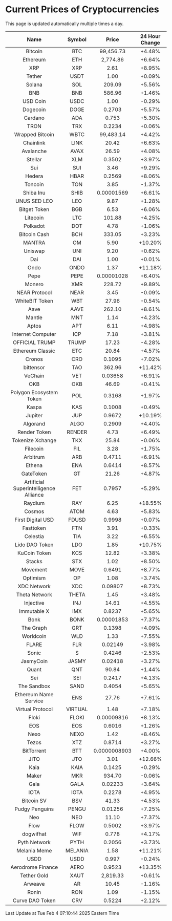 # Current Prices of Cryptocurrencies
This page is updated automatically multiple times a day.

| Name | Symbol | Price | 24 Hour Change |
| :---: |:---:| :---: | :---: |
| Bitcoin | BTC | 99,456.73 | +4.48% |
| Ethereum | ETH | 2,774.86 | +6.64% |
| XRP | XRP | 2.61 | +8.95% |
| Tether | USDT | 1.00 | +0.09% |
| Solana | SOL | 209.09 | +5.56% |
| BNB | BNB | 586.96 | +1.46% |
| USD Coin | USDC | 1.00 | -0.29% |
| Dogecoin | DOGE | 0.2703 | +5.57% |
| Cardano | ADA | 0.753 | +5.30% |
| TRON | TRX | 0.2234 | +0.06% |
| Wrapped Bitcoin | WBTC | 99,483.14 | +4.42% |
| Chainlink | LINK | 20.42 | +6.63% |
| Avalanche | AVAX | 26.59 | +4.08% |
| Stellar | XLM | 0.3502 | +3.97% |
| Sui | SUI | 3.46 | +9.29% |
| Hedera | HBAR | 0.2569 | +8.06% |
| Toncoin | TON | 3.85 | -1.37% |
| Shiba Inu | SHIB | 0.00001569 | +6.61% |
| UNUS SED LEO | LEO | 9.87 | +1.28% |
| Bitget Token | BGB | 6.53 | +6.06% |
| Litecoin | LTC | 101.88 | +4.25% |
| Polkadot | DOT | 4.78 | +1.06% |
| Bitcoin Cash | BCH | 333.05 | +3.23% |
| MANTRA | OM | 5.90 | +10.20% |
| Uniswap | UNI | 9.20 | +0.62% |
| Dai | DAI | 1.00 | +0.01% |
| Ondo | ONDO | 1.37 | +11.18% |
| Pepe | PEPE | 0.00001028 | +6.40% |
| Monero | XMR | 228.72 | +9.89% |
| NEAR Protocol | NEAR | 3.45 | -0.09% |
| WhiteBIT Token | WBT | 27.96 | -0.54% |
| Aave | AAVE | 262.10 | +8.61% |
| Mantle | MNT | 1.14 | +4.23% |
| Aptos | APT | 6.11 | +4.98% |
| Internet Computer | ICP | 7.18 | +3.81% |
| OFFICIAL TRUMP | TRUMP | 17.23 | -4.28% |
| Ethereum Classic | ETC | 20.84 | +4.57% |
| Cronos | CRO | 0.1095 | +7.02% |
| bittensor | TAO | 362.96 | +11.42% |
| VeChain | VET | 0.03658 | +6.91% |
| OKB | OKB | 46.69 | +0.41% |
| Polygon Ecosystem Token | POL | 0.3168 | +1.97% |
| Kaspa | KAS | 0.1008 | +0.49% |
| Jupiter | JUP | 0.9672 | +10.19% |
| Algorand | ALGO | 0.2909 | +4.40% |
| Render Token | RENDER | 4.73 | +6.49% |
| Tokenize Xchange | TKX | 25.84 | -0.06% |
| Filecoin | FIL | 3.28 | +1.75% |
| Arbitrum | ARB | 0.4711 | +6.91% |
| Ethena | ENA | 0.6414 | +8.57% |
| GateToken | GT | 21.26 | +4.87% |
| Artificial Superintelligence Alliance | FET | 0.7957 | +5.29% |
| Raydium | RAY | 6.25 | +18.55% |
| Cosmos | ATOM | 4.63 | +5.83% |
| First Digital USD | FDUSD | 0.9998 | +0.07% |
| Fasttoken | FTN | 3.91 | +0.33% |
| Celestia | TIA | 3.22 | +6.55% |
| Lido DAO Token | LDO | 1.85 | +10.75% |
| KuCoin Token | KCS | 12.82 | +3.38% |
| Stacks | STX | 1.02 | +8.50% |
| Movement | MOVE | 0.6491 | +8.77% |
| Optimism | OP | 1.08 | -3.74% |
| XDC Network | XDC | 0.09807 | +8.73% |
| Theta Network | THETA | 1.45 | +3.48% |
| Injective | INJ | 14.61 | +4.55% |
| Immutable X | IMX | 0.8237 | +5.65% |
| Bonk | BONK | 0.00001853 | +7.37% |
| The Graph | GRT | 0.1398 | +4.09% |
| Worldcoin | WLD | 1.33 | +7.55% |
| FLARE | FLR | 0.02149 | +3.98% |
| Sonic | S | 0.4246 | +2.53% |
| JasmyCoin | JASMY | 0.02418 | +3.27% |
| Quant | QNT | 90.84 | +1.44% |
| Sei | SEI | 0.2417 | +4.13% |
| The Sandbox | SAND | 0.4054 | +5.65% |
| Ethereum Name Service | ENS | 27.76 | +7.61% |
| Virtual Protocol | VIRTUAL | 1.48 | +7.18% |
| Floki | FLOKI | 0.00009816 | +8.13% |
| EOS | EOS | 0.6016 | +1.26% |
| Nexo | NEXO | 1.42 | +8.46% |
| Tezos | XTZ | 0.8714 | +3.27% |
| BitTorrent | BTT | 0.0000008903 | +4.00% |
| JITO | JTO | 3.01 | +12.66% |
| Kaia | KAIA | 0.1425 | +0.29% |
| Maker | MKR | 934.70 | -0.06% |
| Gala | GALA | 0.02233 | +3.64% |
| IOTA | IOTA | 0.2278 | +4.95% |
| Bitcoin SV | BSV | 41.33 | +4.53% |
| Pudgy Penguins | PENGU | 0.01256 | +7.25% |
| Neo | NEO | 11.10 | +7.37% |
| Flow | FLOW | 0.5002 | +3.97% |
| dogwifhat | WIF | 0.778 | +4.17% |
| Pyth Network | PYTH | 0.2056 | +3.73% |
| Melania Meme | MELANIA | 1.58 | +11.21% |
| USDD | USDD | 0.997 | -0.24% |
| Aerodrome Finance | AERO | 0.9523 | +13.35% |
| Tether Gold | XAUT | 2,819.33 | +0.61% |
| Arweave | AR | 10.45 | -1.16% |
| Ronin | RON | 1.09 | -1.15% |
| Curve DAO Token | CRV | 0.5224 | +2.12% |

Last Update at Tue Feb  4 07:10:44 2025 Eastern Time